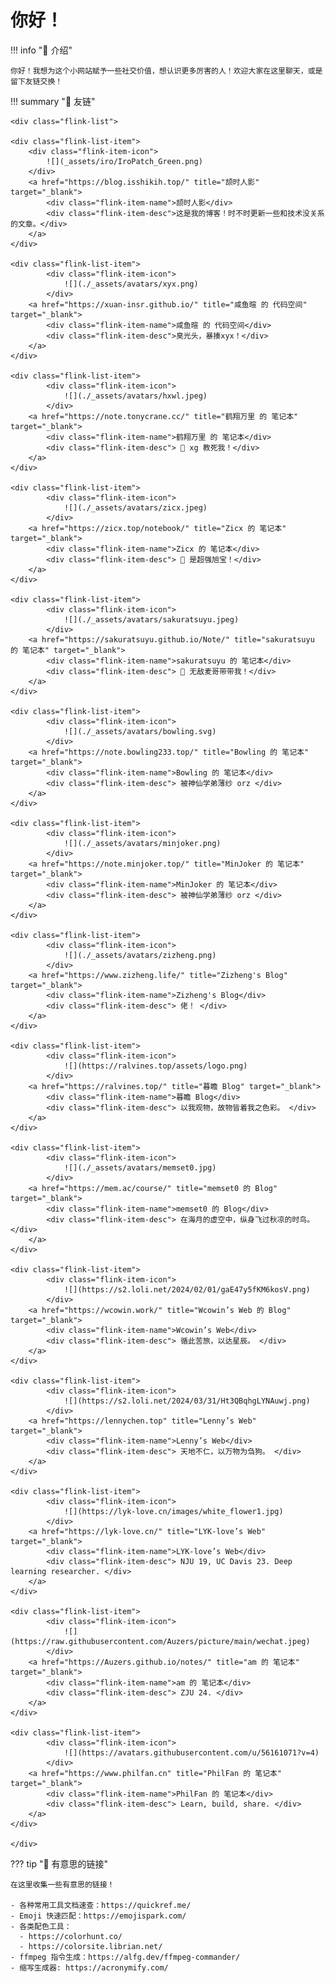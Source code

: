 # 你好！

!!! info "📜 介绍"

    你好！我想为这个小网站赋予一些社交价值，想认识更多厉害的人！欢迎大家在这里聊天，或是留下友链交换！


!!! summary "🔗 友链"

    <div class="flink-list">

    <div class="flink-list-item">
        <div class="flink-item-icon">
            ![](_assets/iro/IroPatch_Green.png)
        </div>
        <a href="https://blog.isshikih.top/" title="颉时人影" target="_blank">
            <div class="flink-item-name">颉时人影</div>
            <div class="flink-item-desc">这是我的博客！时不时更新一些和技术没关系的文章。</div>
        </a>
    </div>

    <div class="flink-list-item">
            <div class="flink-item-icon">
                ![](./_assets/avatars/xyx.png)
            </div>
        <a href="https://xuan-insr.github.io/" title="咸鱼暄 的 代码空间" target="_blank">
            <div class="flink-item-name">咸鱼暄 的 代码空间</div>
            <div class="flink-item-desc">臭光头，暴揍xyx！</div>
        </a>
    </div>

    <div class="flink-list-item">
            <div class="flink-item-icon">
                ![](./_assets/avatars/hxwl.jpeg)
            </div>
        <a href="https://note.tonycrane.cc/" title="鹤翔万里 的 笔记本" target="_blank">
            <div class="flink-item-name">鹤翔万里 的 笔记本</div>
            <div class="flink-item-desc"> 🤤 xg 教死我！</div>
        </a>
    </div>

    <div class="flink-list-item">
            <div class="flink-item-icon">
                ![](./_assets/avatars/zicx.jpeg)
            </div>
        <a href="https://zicx.top/notebook/" title="Zicx 的 笔记本" target="_blank">
            <div class="flink-item-name">Zicx 的 笔记本</div>
            <div class="flink-item-desc"> 🤤 是超强旭宝！</div>
        </a>
    </div>

    <div class="flink-list-item">
            <div class="flink-item-icon">
                ![](./_assets/avatars/sakuratsuyu.jpeg)
            </div>
        <a href="https://sakuratsuyu.github.io/Note/" title="sakuratsuyu 的 笔记本" target="_blank">
            <div class="flink-item-name">sakuratsuyu 的 笔记本</div>
            <div class="flink-item-desc"> 🤤 无敌麦哥带带我！</div>
        </a>
    </div>

    <div class="flink-list-item">
            <div class="flink-item-icon">
                ![](./_assets/avatars/bowling.svg)
            </div>
        <a href="https://note.bowling233.top/" title="Bowling 的 笔记本" target="_blank">
            <div class="flink-item-name">Bowling 的 笔记本</div>
            <div class="flink-item-desc"> 被神仙学弟薄纱 orz </div>
        </a>
    </div>

    <div class="flink-list-item">
            <div class="flink-item-icon">
                ![](./_assets/avatars/minjoker.png)
            </div>
        <a href="https://note.minjoker.top/" title="MinJoker 的 笔记本" target="_blank">
            <div class="flink-item-name">MinJoker 的 笔记本</div>
            <div class="flink-item-desc"> 被神仙学弟薄纱 orz </div>
        </a>
    </div>

    <div class="flink-list-item">
            <div class="flink-item-icon">
                ![](./_assets/avatars/zizheng.png)
            </div>
        <a href="https://www.zizheng.life/" title="Zizheng's Blog" target="_blank">
            <div class="flink-item-name">Zizheng's Blog</div>
            <div class="flink-item-desc"> 佬！ </div>
        </a>
    </div>

    <div class="flink-list-item">
            <div class="flink-item-icon">
                ![](https://ralvines.top/assets/logo.png)
            </div>
        <a href="https://ralvines.top/" title="暮瞻 Blog" target="_blank">
            <div class="flink-item-name">暮瞻 Blog</div>
            <div class="flink-item-desc"> 以我观物，故物皆着我之色彩。 </div>
        </a>
    </div>

    <div class="flink-list-item">
            <div class="flink-item-icon">
                ![](./_assets/avatars/memset0.jpg)
            </div>
        <a href="https://mem.ac/course/" title="memset0 的 Blog" target="_blank">
            <div class="flink-item-name">memset0 的 Blog</div>
            <div class="flink-item-desc"> 在海月的虚空中，纵身飞过秋凉的时鸟。 </div>
        </a>
    </div>

    <div class="flink-list-item">
            <div class="flink-item-icon">
                ![](https://s2.loli.net/2024/02/01/gaE47y5fKM6kosV.png)
            </div>
        <a href="https://wcowin.work/" title="Wcowin’s Web 的 Blog" target="_blank">
            <div class="flink-item-name">Wcowin’s Web</div>
            <div class="flink-item-desc"> 循此苦旅，以达星辰。 </div>
        </a>
    </div>

    <div class="flink-list-item">
            <div class="flink-item-icon">
                ![](https://s2.loli.net/2024/03/31/Ht3QBqhgLYNAuwj.png)
            </div>
        <a href="https://lennychen.top" title="Lenny’s Web" target="_blank">
            <div class="flink-item-name">Lenny’s Web</div>
            <div class="flink-item-desc"> 天地不仁，以万物为刍狗。 </div>
        </a>
    </div>

    <div class="flink-list-item">
            <div class="flink-item-icon">
                ![](https://lyk-love.cn/images/white_flower1.jpg)
            </div>
        <a href="https://lyk-love.cn/" title="LYK-love’s Web" target="_blank">
            <div class="flink-item-name">LYK-love’s Web</div>
            <div class="flink-item-desc"> NJU 19, UC Davis 23. Deep learning researcher. </div>
        </a>
    </div>

    <div class="flink-list-item">
            <div class="flink-item-icon">
                ![](https://raw.githubusercontent.com/Auzers/picture/main/wechat.jpeg)
            </div>
        <a href="https://Auzers.github.io/notes/" title="am 的 笔记本" target="_blank">
            <div class="flink-item-name">am 的 笔记本</div>
            <div class="flink-item-desc"> ZJU 24. </div>
        </a>
    </div>

    <div class="flink-list-item">
            <div class="flink-item-icon">
                ![](https://avatars.githubusercontent.com/u/56161071?v=4)
            </div>
        <a href="https://www.philfan.cn" title="PhilFan 的 笔记本" target="_blank">
            <div class="flink-item-name">PhilFan 的 笔记本</div>
            <div class="flink-item-desc"> Learn, build, share. </div>
        </a>
    </div>

    </div>

??? tip "🔗 有意思的链接"

    在这里收集一些有意思的链接！

    - 各种常用工具文档速查：https://quickref.me/
    - Emoji 快速匹配：https://emojispark.com/
    - 各类配色工具：
      - https://colorhunt.co/
      - https://colorsite.librian.net/
    - ffmpeg 指令生成：https://alfg.dev/ffmpeg-commander/
    - 缩写生成器: https://acronymify.com/